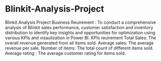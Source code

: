 # Blinkit-Analysis-Project
Blinkit Analysis Project 
Business Reuirement :
To conduct a comprehensive analysis of Blinkit sales performance, customer satisfaction and inventory distribution to identify key insights and opportunities for optimization using various KPIs and visaulization in Power BI.
KPIs reuirement 
Total Sales: The overall revenue generated from all items sold.
Average sales: The average revenue per sale.
Number of items: The total count of different items sold.
Average rating : The average customer rating for items sold.

